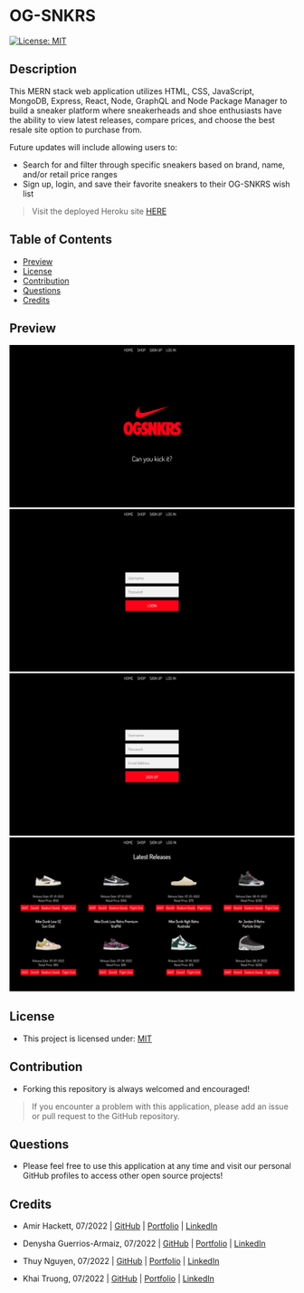 # OG-SNKRS

[![License: MIT](https://img.shields.io/badge/License-MIT-yellow.svg)](https://opensource.org/licenses/MIT)

## Description

This MERN stack web application utilizes HTML, CSS, JavaScript, MongoDB, Express, React, Node, GraphQL and Node Package Manager to build a sneaker platform where sneakerheads and shoe enthusiasts have the ability to view latest releases, compare prices, and choose the best resale site option to purchase from. 

Future updates will include allowing users to:
- Search for and filter through specific sneakers based on brand, name, and/or retail price ranges
- Sign up, login, and save their favorite sneakers to their OG-SNKRS wish list

> Visit the deployed Heroku site [HERE]()

## Table of Contents
  - [Preview](#preview)
  - [License](#license)
  - [Contribution](#contribution)
  - [Questions](#questions)
  - [Credits](#credits)

## Preview
![Screenshot](./client/src/assets/images/og-snkrs-home.png)
![Screenshot](./client/src/assets/images/og-snkrs-login.png)
![Screenshot](./client/src/assets/images/og-snkrs-sign-up.png)
![Screenshot](./client/src/assets/images/og-snkrs-shop.png)

## License
- This project is licensed under: [MIT](https://opensource.org/licenses/MIT)

## Contribution 
- Forking this repository is always welcomed and encouraged!

> If you encounter a problem with this application, please add an issue or pull request to the GitHub repository. 

## Questions
- Please feel free to use this application at any time and visit our personal GitHub profiles to access other open source projects! 

## Credits

- Amir Hackett, 07/2022 | [GitHub](https://github.com/Amir-Hackett) | [Portfolio](https://amir-hackett.github.io/react-portfolio/) | [LinkedIn](https://www.linkedin.com/in/amir-hackett/) 

- Denysha Guerrios-Armaiz, 07/2022 | [GitHub](https://github.com/denysha-abigail) | [Portfolio](https://denysha-abigail.github.io/denysha-abigail-io/) | [LinkedIn](https://www.linkedin.com/in/denysha-guerrios-armaiz-ab2750229/)

- Thuy Nguyen, 07/2022 | [GitHub](https://github.com/ThuyTTTN) | [Portfolio](https://thuytttn.github.io/react-portfolio/) | [LinkedIn](https://www.linkedin.com/in/thuy-nguyen-a2333031/)

- Khai Truong, 07/2022 | [GitHub](https://github.com/teatyped) | [Portfolio](https://teatyped.github.io/Portfolio/) | [LinkedIn](https://www.linkedin.com/in/khai-truong-7491a7230/)